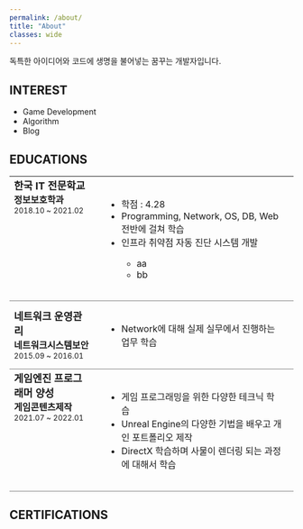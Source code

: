 ```yaml
---
permalink: /about/
title: "About"
classes: wide
---
```


독특한 아이디어와 코드에 생명을 불어넣는 꿈꾸는 개발자입니다.

## INTEREST

* Game Development
* Algorithm 
* Blog

## EDUCATIONS

<table style="border-collapse:collapse;">
  <tr style="border-bottom:1px solid grey;padding:10px;">
    <td style="width=45%;" valign="top">
      <font size="4"><b>한국 IT 전문학교</b></font><br/> 
      <font size="3"><b>정보보호학과</b></font><br/> 
      <font size="2">2018.10 ~ 2021.02</font>
    </td>
    <td style="padding:20px;"  valign="top">
      <ul>
        <li>학점 : 4.28 </li>
        <li>Programming, Network, OS, DB, Web 전반에 걸쳐 학습 </li>
        <li>인프라 취약점 자동 진단 시스템 개발</li>
        <ul>
          <li>aa</li>
          <li>bb</li>
        </ul>
      </ul>
    </td>
  </tr>
  <tr style="border-bottom:1px solid grey;padding:10px">
    <td style="width=30%;">
      <font size="4"><b>네트워크 운영관리</b></font><br/> 
      <font size="3"><b>네트워크시스템보안</b></font><br/> 
      <font size="2">2015.09 ~ 2016.01</font>
    </td>
    <td style="padding:20px;">
      <ul>
        <li>Network에 대해 실제 실무에서 진행하는 업무 학습</li>
      </ul>
    </td>
  </tr>
  <tr style="border-bottom:1px solid grey;padding:10px">
    <td style="width=30%;"  valign="top">
      <font size="4"><b>게임엔진 프로그래머 양성</b></font><br/> 
      <font size="3"><b>게임콘텐츠제작</b></font><br/> 
      <font size="2">2021.07 ~ 2022.01</font>
    </td>
    <td style="padding:20px;">
      <ul>
        <li>게임 프로그래밍을 위한 다양한 테크닉 학습</li>
        <li>Unreal Engine의 다양한 기법을 배우고 개인 포트폴리오 제작</li>
        <li>DirectX 학습하며 사물이 렌더링 되는 과정에 대해서 학습</li>
      </ul>
    </td>
  </tr>
</table>


## CERTIFICATIONS
